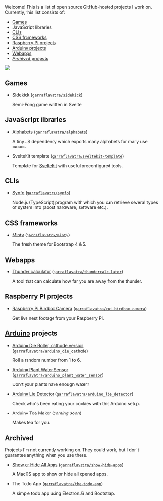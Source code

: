 Welcome! This is a list of open source GitHub-hosted projects I work on. Currently, this list consists of:

- [Games](#games)
- [JavaScript libraries](#javascript-libraries)
- [CLIs](#clis)
- [CSS frameworks](#css-frameworks)
- [Raspberry Pi projects](#raspberry-pi-projects)
- [Arduino projects](#arduino-projects)
- [Webapps](#webapps)
- [Archived projects](#archived)

<img src="https://github-readme-stats.vercel.app/api/top-langs/?username=garraflavatra&layout=compact">

## Games

* [Sidekick](https://sidekickgame.netlify.app) ([`garraflavatra/sidekick`](https://github.com/garraflavatra/sidekick))
  
  Semi-Pong game written in Svelte.

## JavaScript libraries

* [Alphabets](https://projects.romeinvanburen.nl/alphabets/) ([`garraflavatra/alphabets`](https://github.com/garraflavatra/alphabets))
  
  A tiny JS dependency which exports many alphabets for many use cases.

* SvelteKit template ([`garraflavatra/sveltekit-template`](https://github.com/garraflavatra/sveltekit-template))
  
  Template for [SvelteKit](https://kit.svelte.dev) with useful preconfigured tools.
  
## CLIs

* [Synfo](https://projects.romeinvanburen.nl/synfo/) ([`garraflavatra/synfo`](https://github.com/garraflavatra/synfo))

  Node.js (TypeScript) program with which you can retrieve several types of system info (about hardware, software etc.).
  
## CSS frameworks

* [Minty](https://projects.romeinvanburen.nl/minty/) ([`garraflavatra/minty`](https://github.com/garraflavatra/minty))
  
  The fresh theme for Bootstrap 4 & 5.
  
## Webapps

* [Thunder calculator](https://thundercalc.romeinvanburen.nl/) ([`garraflavatra/thundercalculator`](https://github.com/garraflavatra/thundercalculator))

  A tool that can calculate how far you are away from the thunder.
  
## Raspberry Pi projects

* [Raspberry Pi Birdbox Camera](https://projects.romeinvanburen.nl/rpi_birdbox_camera/) ([`garraflavatra/rpi_birdbox_camera`](https://github.com/garraflavatra/rpi_birdbox_camera))

  Get live nest footage from your Raspberry Pi.

## [Arduino](https://www.arduino.cc) projects

* [Arduino Die Roller, cathode version](https://projects.romeinvanburen.nl/arduino_die_cathode/) ([`garraflavatra/arduino_die_cathode`](https://github.com/garraflavatra/arduino_die_cathode))

  Roll a random number from 1 to 6.
  
* [Arduino Plant Water Sensor](https://projects.romeinvanburen.nl/arduino_plant_water_sensor/) ([`garraflavatra/arduino_plant_water_sensor`](https://github.com/garraflavatra/arduino_plant_water_sensor))

  Don't your plants have enough water?
  
* [Arduino Lie Detector](https://projects.romeinvanburen.nl/arduino_lie_detector/) ([`garraflavatra/arduino_lie_detector`](https://github.com/garraflavatra/arduino_lie_detector))

  Check who's been eating your cookies with this Arduino setup.

* Arduino Tea Maker (_coming soon_)

  Makes tea for you.

## Archived

Projects I'm not currently working on. They could work, but I don't guarantee anything when you use these.

* [Show or Hide All Apps](https://projects.romeinvanburen.nl/show-hide-apps/) ([`garraflavatra/show-hide-apps`](https://github.com/garraflavatra/show-hide-apps))

  A MacOS app to show or hide all opened apps.

* The Todo App ([`garraflavatra/the-todo-app`](https://github.com/garraflavatra/the-todo-app))

  A simple todo app using ElectronJS and Bootstrap.
